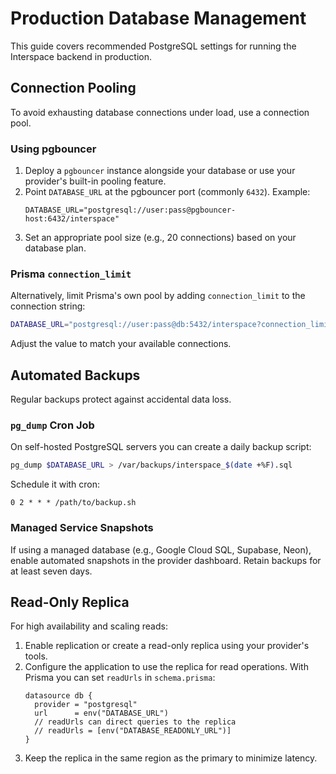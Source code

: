 # Production Database Management

This guide covers recommended PostgreSQL settings for running the Interspace backend in production.

## Connection Pooling

To avoid exhausting database connections under load, use a connection pool.

### Using pgbouncer
1. Deploy a `pgbouncer` instance alongside your database or use your provider's built-in pooling feature.
2. Point `DATABASE_URL` at the pgbouncer port (commonly `6432`). Example:
   ```
   DATABASE_URL="postgresql://user:pass@pgbouncer-host:6432/interspace"
   ```
3. Set an appropriate pool size (e.g., 20 connections) based on your database plan.

### Prisma `connection_limit`
Alternatively, limit Prisma's own pool by adding `connection_limit` to the connection string:
```bash
DATABASE_URL="postgresql://user:pass@db:5432/interspace?connection_limit=10"
```
Adjust the value to match your available connections.

## Automated Backups

Regular backups protect against accidental data loss.

### `pg_dump` Cron Job
On self-hosted PostgreSQL servers you can create a daily backup script:
```bash
pg_dump $DATABASE_URL > /var/backups/interspace_$(date +%F).sql
```
Schedule it with cron:
```
0 2 * * * /path/to/backup.sh
```

### Managed Service Snapshots
If using a managed database (e.g., Google Cloud SQL, Supabase, Neon), enable automated snapshots in the provider dashboard. Retain backups for at least seven days.

## Read-Only Replica

For high availability and scaling reads:
1. Enable replication or create a read-only replica using your provider's tools.
2. Configure the application to use the replica for read operations. With Prisma you can set `readUrls` in `schema.prisma`:
   ```prisma
   datasource db {
     provider = "postgresql"
     url      = env("DATABASE_URL")
     // readUrls can direct queries to the replica
     // readUrls = [env("DATABASE_READONLY_URL")]
   }
   ```
3. Keep the replica in the same region as the primary to minimize latency.
